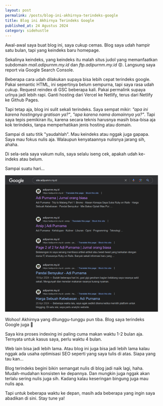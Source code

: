 ```yaml
---
layout: post
permalink: /posts/blog-ini-akhirnya-terindeks-google
title: Blog ini Akhirnya Terindeks Google
published_at: 24 Agustus 2024
category: sidehustle
---
```


Awal-awal saya buat blog ini, saya cukup cemas. Blog saya udah hampir satu bulan, tapi yang keindeks baru homepage.

Sekalinya keindeks, yang keindeks itu malah situs judol yang memanfaatkan subdomain *mail.adipurnm.my.id* dan *ftp.adipurnm.my.id* 😡. Langsung saya report via Google Search Console.

Beberapa cara udah dilakukan supaya bisa lebih cepat terindeks google. Pakai semantic HTML, ini sepertinya belum sempurna, tapi saya rasa udah cukup. Request reindex di GSC beberapa kali. Pakai permalink supaya urlnya jadi lebih rapi. Ganti hosting dari Vercel ke Netlify, terus dari Netlify ke Github Pages.

Tapi tetap aja, blog ini sulit sekali terindeks. Saya sempat mikir: *"apa ini karena hostingnya gratisan ya?"*, *"apa karena nama domainnya ya?"*. Tapi saya tepis pemikiran itu, karena secara teknis harusnya masih bisa-bisa aja kok terindeks, tanpa memperhatikan jenis hosting atau domain.

Sampai di satu titik "yaudahlah". Mau keindeks atau nggak juga gapapa. Saya mau fokus nulis aja. Walaupun kenyataannya nulisnya jarang sih, ahaha.

Di sela-sela saya vakum nulis, saya selalu iseng cek, apakah udah ke-indeks atau belum.

Sampai suatu hari...

![Hasil pencarian di Google](/assets/images/2024/08/google-search-result.png)

Wohoo! Akhirnya yang ditunggu-tunggu pun tiba. Blog saya terindeks Google juga 🎉

Saya kira proses indexing ini paling cuma makan waktu 1-2 bulan aja. Ternyata untuk kasus saya, perlu waktu 4 bulan.

Web lain bisa jadi lebih lama. Atau blog ini juga bisa jadi lebih lama kalau nggak ada usaha optimisasi SEO seperti yang saya tulis di atas. Siapa yang tau kan...

Blog terindeks begini bikin semangat nulis di blog jadi naik lagi, haha. Mudah-mudahan konsisten ke depannya. Dan mungkin juga nggak akan terlalu sering nulis juga sih. Kadang kalau keseringan bingung juga mau nulis apa.

Tapi untuk beberapa waktu ke depan, masih ada beberapa yang ingin saya abadikan di sini. Stay tune ya!
